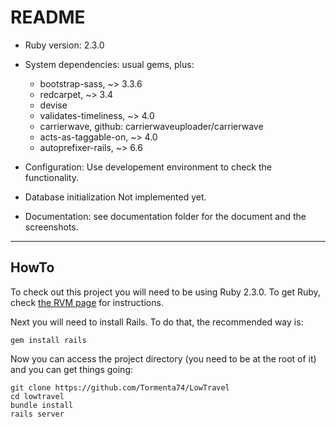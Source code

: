 # README

* Ruby version: 2.3.0

* System dependencies: usual gems, plus: 
  - bootstrap-sass,         ~> 3.3.6
  - redcarpet,              ~> 3.4
  - devise
  - validates-timeliness,   ~> 4.0
  - carrierwave,            github: carrierwaveuploader/carrierwave
  - acts-as-taggable-on,    ~> 4.0
  - autoprefixer-rails,     ~> 6.6

* Configuration:
    Use developement environment to check the functionality.

* Database initialization
    Not implemented yet.

* Documentation: see documentation folder for the document and the screenshots.

---

## HowTo

To check out this project you will need to be using Ruby 2.3.0. To get Ruby, check [the RVM page](https://rvm.io/) for instructions.

Next you will need to install Rails. To do that, the recommended way is:

    gem install rails

Now you can access the project directory (you need to be at the root of it) and you can get things going:

    git clone https://github.com/Tormenta74/LowTravel
    cd lowtravel
    bundle install
    rails server
